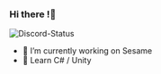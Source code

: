 ### Hi there !👋

<!--
**rithyn/rithyn** is a ✨ _special_ ✨ repository because its `README.md` (this file) appears on your GitHub profile.

Here are some ideas to get you started:

- 🔭 I’m currently working on ...
- 🌱 I’m currently learning ...
- 👯 I’m looking to collaborate on ...
- 🤔 I’m looking for help with ...
- 💬 Ask me about ...
- 📫 How to reach me: ...
- 😄 Pronouns: ...
- ⚡ Fun fact: ...
-->
![Discord-Status](https://discord.c99.nl/widget/theme-4/882990629838278746.png)
- 🔭 I’m currently working on Sesame
- 🌱 Learn C# / Unity

